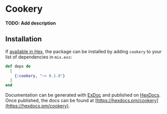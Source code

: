 # Cookery

**TODO: Add description**

## Installation

If [available in Hex](https://hex.pm/docs/publish), the package can be installed
by adding `cookery` to your list of dependencies in `mix.exs`:

```elixir
def deps do
  [
    {:cookery, "~> 0.1.0"}
  ]
end
```

Documentation can be generated with [ExDoc](https://github.com/elixir-lang/ex_doc)
and published on [HexDocs](https://hexdocs.pm). Once published, the docs can
be found at [https://hexdocs.pm/cookery](https://hexdocs.pm/cookery).

